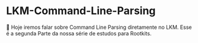 # LKM-Command-Line-Parsing

  👾 Hoje iremos falar sobre Command Line Parsing diretamente no LKM. Esse é a segunda Parte da nossa série de estudos para Rootkits.
